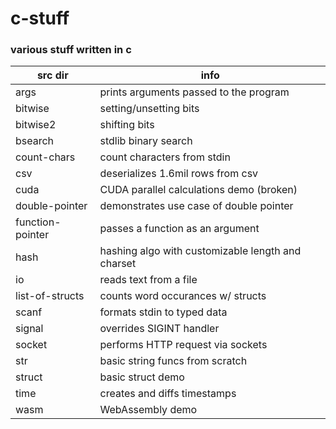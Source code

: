 # c-stuff
### various stuff written in c

| src dir | info |
| --- |---|
| args | prints arguments passed to the program |
| bitwise | setting/unsetting bits |
| bitwise2 | shifting bits |
| bsearch | stdlib binary search |
| count-chars | count characters from stdin |
| csv | deserializes 1.6mil rows from csv |
| cuda | CUDA parallel calculations demo (broken) |
| double-pointer | demonstrates use case of double pointer |
| function-pointer | passes a function as an argument |
| hash | hashing algo with customizable length and charset |
| io | reads text from a file |
| list-of-structs | counts word occurances w/ structs |
| scanf | formats stdin to typed data |
| signal | overrides SIGINT handler  |
| socket | performs HTTP request via sockets |
| str | basic string funcs from scratch |
| struct | basic struct demo |
| time | creates and diffs timestamps |
| wasm | WebAssembly demo |